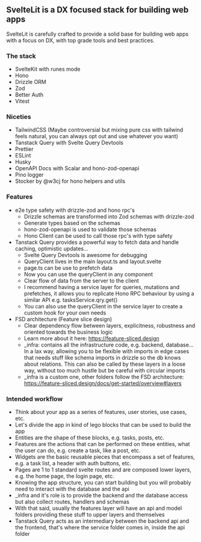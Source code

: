 ## SvelteLit is a DX focused stack for building web apps
SvelteLit is carefully crafted to provide a solid base for building web apps with a focus on DX, with top grade tools and best practices.

### The stack
- SvelteKit with runes mode
- Hono
- Drizzle ORM
- Zod
- Better Auth
- Vitest

### Niceties
- TailwindCSS (Maybe controversial but mixing pure css with tailwind feels natural, you can always opt out and use whatever you want)
- Tanstack Query with Svelte Query Devtools
- Prettier
- ESLint
- Husky
- OpenAPI Docs with Scalar and hono-zod-openapi
- Pino logger
- Stocker by @w3cj for hono helpers and utils

### Features
- e2e type safety with drizzle-zod and hono rpc's
    - Drizzle schemas are transformed into Zod schemas with drizzle-zod
    - Generate types based on the schemas
    - hono-zod-openapi is used to validate those schemas
    - Hono Client can be used to call those rpc's with type safety
- Tanstack Query provides a powerful way to fetch data and handle caching, optimistic updates...
    - Svelte Query Devtools is awesome for debugging
    - QueryClient lives in the main layout.ts and layout.svelte
    - page.ts can be use to prefetch data
    - Now you can use the queryClient in any component
    - Clear flow of data from the server to the client
    - I recommend having a service layer for queries, mutations and prefetches, it allows you to replicate Hono RPC behaviour by using a similar API e.g. tasksService.qry.get()
    - You can also use the queryClient in the service layer to create a custom hook for your own needs
- FSD architecture (Feature slice design)
    - Clear dependency flow between layers, explicitness, robustness and oriented towards the business logic
    - Learn more about it here: https://feature-sliced.design
    - _infra: contains all the infrastructure code, e.g. backend, database... In a lax way, allowing you to be flexible with imports in edge cases that needs stuff like schema imports in drizzle so the db knows about relations. This can also be called by these layers in a loose way, without too much hustle but be careful with circular imports
    - _infra is a custom one, other folders follow the FSD architecture: https://feature-sliced.design/docs/get-started/overview#layers

### Intended workflow
- Think about your app as a series of features, user stories, use cases, etc.
- Let's divide the app in kind of lego blocks that can be used to build the app
- Entities are the shape of these blocks, e.g. tasks, posts, etc.
- Features are the actions that can be performed on these entities, what the user can do, e.g. create a task, like a post, etc.
- Widgets are the basic reusable pieces that encompass a set of features, e.g. a task list, a header with auth buttons, etc.
- Pages are 1 to 1 standard svelte routes and are composed lower layers, e.g. the home page, the login page, etc.
- Knowing the app structure, you can start building but you will probably need to interact with the database and the api
- _infra and it's role is to provide the backend and the database access but also collect routes, handlers and schemas
- With that said, usually the features layer will have an api and model folders providing these stuff to upper layers and themselves
- Tanstack Query acts as an intermediary between the backend api and the frontend, that's where the service folder comes in, inside the api folder
